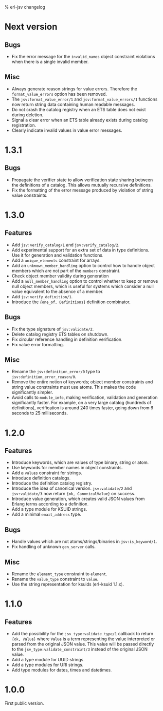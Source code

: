 % erl-jsv changelog

# Next version
## Bugs
- Fix the error message for the `invalid_names` object constraint violations
  when there is a single invalid member.
## Misc
- Always generate reason strings for value errors. Therefore the
  `format_value_errors` option has been removed.
- The `jsv:format_value_error/1` and `jsv:format_value_errors/1` functions now
  return string data containing human readable messages.
- Do not crash the catalog registry when an ETS table does not exist during
  deletion.
- Signal a clear error when an ETS table already exists during catalog
  registration.
- Clearly indicate invalid values in value error messages.

# 1.3.1
## Bugs
- Propagate the verifier state to allow verification state sharing between the
  definitions of a catalog. This allows mutually recursive definitions.
- Fix the formatting of the error message produced by violation of string
  value constraints.

# 1.3.0
## Features
- Add `jsv:verify_catalog/1` and `jsv:verify_catalog/2`.
- Add experimental support for an extra set of data in type definitions. Use
  it for generation and validation functions.
- Add a `unique_elements` constraint for arrays.
- Add an `unknown_member_handling` option to control how to handle object
  members which are not part of the `members` constraint.
- Check object member validity during generation
- Add a `null_member_handling` option to control whether to keep or remove
  null object members, which is useful for systems which consider a null value
  equivalent to the absence of a member.
- Add `jsv:verify_definition/1`.
- Introduce the `{one_of, Definitions}` definition combinator.
## Bugs
- Fix the type signature of `jsv:validate/2`.
- Delete catalog registry ETS tables on shutdown.
- Fix circular reference handling in definition verification.
- Fix value error formatting.
## Misc
- Rename the `jsv:definition_error/0` type to `jsv:definition_error_reason/0`.
- Remove the entire notion of keywords; object member constraints and string
  value constraints must use atoms. This makes the code significantly simpler.
- Avoid calls to `module_info`, making verification, validation and generation
  significantly faster. For example, on a very large catalog (hundreds of
  definitions), verification is around 240 times faster, going down from 6
  seconds to 25 milliseconds.

# 1.2.0
## Features
- Introduce keywords, which are values of type binary, string or atom.
- Use keywords for member names in object constraints.
- Add a `values` constraint for strings.
- Introduce definition catalogs.
- Introduce the definition catalog registry.
- Introduce the idea of canonical version. `jsv:validate/2` and
  `jsv:validate/3` now return `{ok, CanonicalValue}` on success.
- Introduce value generation, which creates valid JSON values from Erlang
  terms according to a definition.
- Add a type module for KSUID strings.
- Add a minimal `email_address` type.
## Bugs
- Handle values which are not atoms/strings/binaries in `jsv:is_keyword/1`.
- Fix handling of unknown `gen_server` calls.
## Misc
- Rename the `element_type` constraint to `element`.
- Rename the `value_type` constraint to `value`.
- Use the string representation for ksuids (erl-ksuid 1.1.x).

# 1.1.0
## Features
- Add the possibility for the `jsv_type:validate_type/1` callback to return
  `{ok, Value}` where `Value` is a term representing the value interpreted or
  parsed from the original JSON value. This value will be passed directly to
  the `jsv_type:validate_constraint/3` instead of the original JSON value.
- Add a type module for UUID strings.
- Add a type modules for URI strings.
- Add type modules for dates, times and datetimes.

# 1.0.0
First public version.
